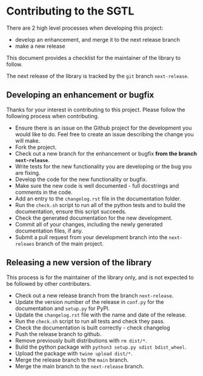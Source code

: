 # Contributing to the SGTL

There are 2 high level processes when developing this project:
* develop an enhancement, and merge it to the next release branch
* make a new release

This document provides a checklist for the maintainer of the library to follow.

The next release of the library is tracked by the `git` branch `next-release`.

## Developing an enhancement or bugfix
Thanks for your interest in contributing to this project. Please follow the following process when contributing.

* Ensure there is an issue on the Github project for the development you would like to do. Feel free to create an issue describing the change you will make.
* Fork the project.
* Check out a new branch for the enhancement or bugfix **from the branch `next-release`**.
* Write tests for the new functionality you are developing or the bug you are fixing.
* Develop the code for the new functionality or bugfix.
* Make sure the new code is well documented - full docstrings and comments in the code.
* Add an entry to the `changelog.rst` file in the documentation folder.
* Run the `check.sh` script to run all of the python tests and to build the documentation, ensure this script succeeds.
* Check the generated documentation for the new development.
* Commit all of your changes, including the newly generated documentation files, if any.
* Submit a pull request from your development branch into the `next-releaes` branch of the main project.

## Releasing a new version of the library
This process is for the maintainer of the library only, and is not expected to be followed by other contributers.

* Check out a new release branch from the branch `next-release`.
* Update the version number of the release in `conf.py` for the documentation and `setup.py` for PyPI.
* Update the `changelog.rst` file with the name and date of the release.
* Run the `check.sh` script to run all tests and check they pass.
* Check the documentation is built correctly - check changelog
* Push the release branch to github.
* Remove previously built distributions with `rm dist/*`.
* Build the python package with `python3 setup.py sdist bdist_wheel`.
* Upload the package with `twine upload dist/*`.
* Merge the release branch to the `main` branch.
* Merge the main branch to the `next-release` branch.
